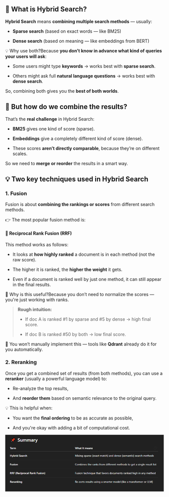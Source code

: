 🧠 What is **Hybrid Search**?
-----------------------------

**Hybrid Search** means **combining multiple search methods** — usually:

*   **Sparse search** (based on exact words — like BM25)
    
*   **Dense search** (based on meaning — like embeddings from BERT)
    

💡 Why use both?Because **you don’t know in advance what kind of queries your users will ask**:

*   Some users might type **keywords** → works best with **sparse search**.
    
*   Others might ask full **natural language questions** → works best with **dense search**.
    

So, combining both gives you the **best of both worlds**.

🔁 But how do we **combine the results**?
-----------------------------------------

That’s the **real challenge** in Hybrid Search:

*   **BM25** gives one kind of score (sparse).
    
*   **Embeddings** give a completely different kind of score (dense).
    
*   These scores **aren’t directly comparable**, because they’re on different scales.
    

So we need to **merge or reorder** the results in a smart way.

💡 Two key techniques used in Hybrid Search
-------------------------------------------

### 1\. **Fusion**

Fusion is about **combining the rankings or scores** from different search methods.

👉 The most popular fusion method is:

#### 🔄 **Reciprocal Rank Fusion (RRF)**

This method works as follows:

*   It looks at **how highly ranked** a document is in each method (not the raw score).
    
*   The higher it is ranked, the **higher the weight** it gets.
    
*   Even if a document is ranked well by just one method, it can still appear in the final results.
    

🧠 Why is this useful?Because you don’t need to normalize the scores — you're just working with ranks.

> **Rough intuition:**
> 
> *   If doc A is ranked #1 by sparse and #5 by dense → high final score.
>     
> *   If doc B is ranked #50 by both → low final score.
>     

💬 You won’t manually implement this — tools like **Qdrant** already do it for you automatically.

### 2\. **Reranking**

Once you get a combined set of results (from both methods), you can use a **reranker** (usually a powerful language model) to:

*   Re-analyze the top results,
    
*   And **reorder them** based on semantic relevance to the original query.
    

💡 This is helpful when:

*   You want the **final ordering** to be as accurate as possible,
    
*   And you're okay with adding a bit of computational cost.
  

![summary](img/hybrid_search.png)